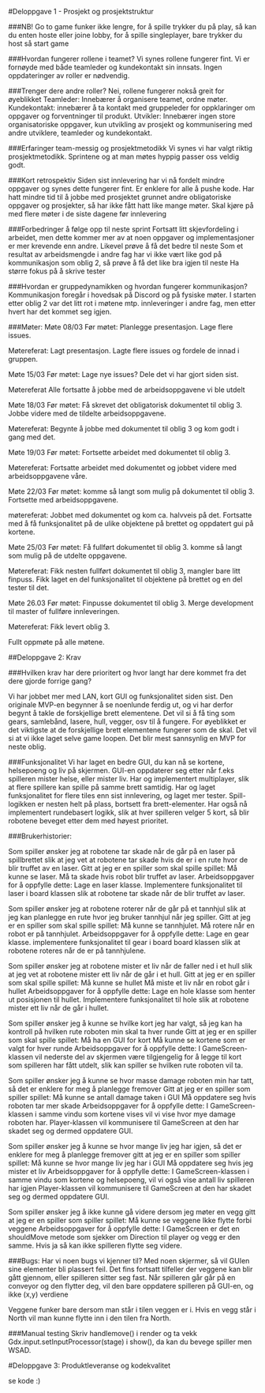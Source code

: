 
#Deloppgave 1 - Prosjekt og prosjektstruktur

###NB!
Go to game funker ikke lengre, for å spille trykker du på play, så kan du enten hoste eller joine lobby, for å spille singleplayer, bare trykker du host så start game

###Hvordan fungerer rollene i teamet?
Vi synes rollene fungerer fint. Vi er fornøyde med både teamleder og kundekontakt sin innsats. Ingen oppdateringer av roller er nødvendig.

###Trenger dere andre roller?
Nei, rollene fungerer nokså greit for øyeblikket
Teamleder: Innebærer å organisere teamet, ordne møter.
Kundekontakt: innebærer å ta kontakt med gruppeleder for oppklaringer om oppgaver og forventninger til produkt.
Utvikler: Innebærer ingen store organisatoriske oppgaver, kun utvikling av prosjekt og kommunisering med andre utviklere, teamleder og kundekontakt.

###Erfaringer team-messig og prosjektmetodikk
Vi synes vi har valgt riktig prosjektmetodikk. Sprintene og at man møtes hyppig passer oss veldig godt.

###Kort retrospektiv
Siden sist innlevering har vi nå fordelt mindre oppgaver og synes dette fungerer fint. Er enklere for alle å pushe kode. Har hatt mindre tid til å jobbe med prosjektet grunnet andre obligatoriske oppgaver og prosjekter, så har ikke fått hatt like mange møter. Skal kjøre på med flere møter i de siste dagene før innlevering

###Forbedringer å følge opp til neste sprint
Fortsatt litt skjevfordeling i arbeidet, men dette kommer mer av at noen oppgaver og implementasjoner er mer krevende enn andre. Likevel prøve å få det bedre til neste
Som et resultat av arbeidsmengde i andre fag har vi ikke vært like god på kommunikasjon som oblig 2, så prøve å få det like bra igjen til neste
Ha større fokus på å skrive tester

###Hvordan er gruppedynamikken og hvordan fungerer kommunikasjon?
Kommunikasjon foregår i hovedsak på Discord og på fysiske møter. I starten etter oblig 2 var det litt rot i møtene mtp. innleveringer i andre fag, men etter hvert har det kommet seg igjen.


###Møter:
Møte 08/03
Før møtet:
Planlegge presentasjon.
Lage flere issues.

Møtereferat:
Lagt presentasjon.
Lagte flere issues og fordele de innad i gruppen.

Møte 15/03
Før møtet:
Lage nye issues?
Dele det vi har gjort siden sist.

Møtereferat
Alle fortsatte å jobbe med de arbeidsoppgavene vi ble utdelt

Møte 18/03
Før møtet:
Få skrevet det obligatorisk dokumentet til oblig 3.
Jobbe videre med de tildelte arbeidsoppgavene.

Møtereferat:
Begynte å jobbe med dokumentet til oblig 3 og kom godt i gang med det.

Møte 19/03
Før møtet:
Fortsette arbeidet med dokumentet til oblig 3.

Møtereferat:
Fortsatte arbeidet med dokumentet og jobbet videre med arbeidsoppgavene våre.

Møte  22/03
Før møtet:
komme så langt som mulig på dokumentet til oblig 3.
Fortsette med arbeidsoppgavene.

møtereferat:
Jobbet med dokumentet og kom ca. halvveis på det.
Fortsatte med å få funksjonalitet på de ulike objektene på brettet og oppdatert gui på kortene.

Møte 25/03
Før møtet:
Få fullført dokumentet til oblig 3.
komme så langt som mulig på de utdelte oppgavene.

Møtereferat:
Fikk nesten fullført dokumentet til oblig 3, mangler bare litt finpuss.
Fikk laget en del funksjonalitet til objektene på brettet og en del tester til det.

Møte 26.03
Før møtet:
Finpusse dokumentet til oblig 3.
Merge development til master of fullføre innleveringen.

Møtereferat:
Fikk levert oblig 3.

Fullt oppmøte på alle møtene.


##Deloppgave 2: Krav

###Hvilken krav har dere prioritert og hvor langt har dere kommet fra det dere gjorde forrige gang?

Vi har jobbet mer med LAN, kort GUI og funksjonalitet siden sist. Den originale MVP-en begynner å se noenlunde ferdig ut, og vi har derfor begynt å takle de forskjellige brett elementene. Det vil si å få ting som gears, samlebånd, lasere, hull, vegger, osv til å fungere. For øyeblikket er det viktigste at de forskjellige brett elementene fungerer som de skal. Det vil si at vi ikke laget selve game loopen. Det blir mest sannsynlig en MVP for neste oblig.

###Funksjonalitet
Vi har laget en bedre GUI, du kan nå se kortene, helsepoeng og liv på skjermen. GUI-en oppdaterer seg etter når f.eks spilleren mister helse, eller mister liv. Har og implementert multiplayer, slik at flere spillere kan spille på samme brett samtidig. Har og laget funksjonalitet for flere tiles enn sist innlevering, og laget mer tester. Spill-logikken er nesten helt på plass, bortsett fra brett-elementer. Har også nå implementert rundebasert logikk, slik at hver spilleren velger 5 kort, så blir robotene beveget etter dem med høyest prioritet.





###Brukerhistorier:

Som spiller ønsker jeg at robotene tar skade når de går på en laser på spillbrettet slik at jeg vet at robotene tar skade hvis de er i en rute hvor de blir truffet av en laser.
Gitt at jeg er en spiller som skal spille spillet:
Må kunne se laser.
Må ta skade hvis robot blir truffet av laser.
Arbeidsoppgaver for å oppfylle dette:
Lage en laser klasse.
Implementere funksjonalitet til laser i board klassen slik at robotene tar skade når de blir truffet av laser.

Som spiller ønsker jeg at robotene roterer når de går på et tannhjul slik at jeg kan planlegge en rute hvor jeg bruker tannhjul når jeg spiller.
Gitt at jeg er en spiller som skal spille spillet:
Må kunne se tannhjulet.
Må rotere når en robot er på tannhjulet.
Arbeidsoppgaver for å oppfylle dette:
Lage en gear klasse.
implementere funksjonalitet til gear i board board klassen slik at robotene roteres når de er på tannhjulene.

Som spiller ønsker jeg at robotene mister et liv når de faller ned i et hull slik at  jeg vet at robotene mister ett liv når de går i et hull.
Gitt at jeg er en spiller som skal spille spillet:
Må kunne se hullet
Må miste et liv når en robot går i hullet
Arbeidsoppgaver for å oppfylle dette:
Lage en hole klasse som henter ut posisjonen til hullet.
Implementere funksjonalitet til hole slik at robotene mister ett liv når de går i hullet.

Som spiller ønsker jeg å kunne se hvilke kort jeg har valgt, så jeg kan ha kontroll på hvilken rute roboten min skal ta hver runde
Gitt at jeg er en spiller som skal spille spillet:
Må ha en GUI for kort
Må kunne se kortene som er valgt for hver runde
Arbeidsoppgaver for å oppfylle dette:
I GameScreen-klassen vil nederste del av skjermen være tilgjengelig for å legge til kort som spilleren har fått utdelt, slik kan spiller se hvilken rute roboten vil ta.

Som spiller ønsker jeg å kunne se hvor masse damage roboten min har tatt, så det er enklere for meg å planlegge fremover
Gitt at jeg er en spiller som spiller spillet:
Må kunne se antall damage taken i GUI
Må oppdatere seg hvis roboten tar mer skade
Arbeidsoppgaver for å oppfylle dette:
I GameScreen-klassen i samme vindu som kortene vises vil vi vise hvor mye damage roboten har.
Player-klassen vil kommunisere til GameScreen at den har skadet seg og dermed oppdatere GUI.

Som spiller ønsker jeg å kunne se hvor mange liv jeg har igjen, så det er enklere for meg å planlegge fremover
gitt at jeg er en spiller som spiller spillet:
Må kunne se hvor mange liv jeg har i GUI
Må oppdatere seg hvis jeg mister et liv
Arbeidsoppgaver for å oppfylle dette:
I GameScreen-klassen i samme vindu som kortene og helsepoeng, vil vi også vise antall liv spilleren har igjen
Player-klassen vil kommunisere til GameScreen at den har skadet seg og dermed oppdatere GUI.

Som spiller ønsker jeg å ikke kunne gå videre dersom jeg møter en vegg
gitt at jeg er en spiller som spiller spillet:
Må kunne se veggene
Ikke flytte forbi veggene
Arbeidsoppgaver for å oppfylle dette:
I GameScreen er det en shouldMove metode som sjekker om Direction til player og vegg er den samme. Hvis ja så kan ikke spilleren flytte seg videre.


###Bugs:
Har vi noen bugs vi kjenner til?
Med noen skjermer, så vil GUIen sine elementer bli plassert feil. Det fins fortsatt tilfeller der veggene kan blir gått gjennom, eller spilleren sitter seg fast. Når spilleren går går på en conveyor og den flytter deg, vil den bare oppdatere spilleren på GUI-en, og ikke (x,y) verdiene

Veggene funker bare dersom man står i tilen veggen er i. Hvis en vegg står i North vil man kunne flytte inn i den tilen fra North.




###Manual testing
Skriv handlemove() i render og ta vekk Gdx.input.setInputProcessor(stage) i show(), da kan du bevege spiller men WSAD.






#Deloppgave 3: Produktleveranse og kodekvalitet

se kode :)
